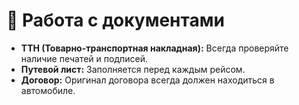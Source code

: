 # 📑 Работа с документами

-   **ТТН (Товарно-транспортная накладная):** Всегда проверяйте наличие печатей и подписей.
-   **Путевой лист:** Заполняется перед каждым рейсом.
-   **Договор:** Оригинал договора всегда должен находиться в автомобиле.
